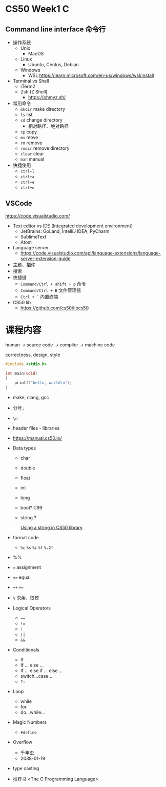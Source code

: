# CS50 Week1 C

## Command line interface 命令行

- 操作系统
    - Unix
        - MacOS
    - Linux
        - Ubuntu, Centos, Debian
    - Windows
        - WSL https://learn.microsoft.com/en-us/windows/wsl/install
- Terminal vs Shell
    - iTerm2
    - Zsh (Z Shell)
        - https://ohmyz.sh/
- 常用命令
    - `mkdir` make directory
    - `ls` list
    - `cd` change directory
        - 相对路径、绝对路径
    - `cp` copy
    - `mv` move
    - `rm` remove
    - `rmdir` remove directory
    - `clear` clear
    - `man` manual
- 快捷使用
    - `ctrl+l`
    - `ctrl+a`
    - `ctrl+e`
    - `ctrl+u`

## VSCode

https://code.visualstudio.com/

- Text editor vs IDE (Integrated development environment)
    - JetBrains: GoLand, IntelliJ IDEA, PyCharm
    - SublimeText
    - Atom
- Language server
    - https://code.visualstudio.com/api/language-extensions/language-server-extension-guide
- 主题、插件
- 搜索
- 快捷键
    - `Command/Ctrl + shift + p` 命令
    - `Command/Ctrl + B` 文件管理器
    - <code>Ctrl + `</code> 内置终端
- CS50 lib
    - https://github.com/cs50/libcs50

# 课程内容

human → source code → compiler → machine code

correctness, design, style

```c
#include <stdio.h>

int main(void)
{
    printf("hello, world\n");
}
```

- make, clang, gcc
- 分号`;`
- `\n`
- header files - libraries
- https://manual.cs50.io/
- Data types
    - char
    - double
    - float
    - int
    - long
    - bool? C99
    - string ?
  
      [Using a string in CS50 library](https://stackoverflow.com/questions/52140699/using-a-string-in-cs50-library)
    
- format code
    - `%c` `%s` `%i` `%f` `%.2f`
- %%
- `=` assignment
- `==` equal
- `++` `+=`
- `%` 求余、取模
- Logical Operators
    - `==`
    - `!=`
    - `!`
    - `||`
    - `&&`
- Conditionals
    - If
    - If … else …
    - If … else if … else …
    - switch…case…
    - `?:`
- Loop
    - while
    - for
    - do…while…
- Magic Numbers
    - `#define`
- Overflow
    - 千年虫
    - 2038-01-19
- type casting
- 推荐书 \<The C Programming Language>